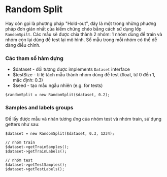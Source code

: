 # Random Split

Hay còn gọi là phương pháp "Hold-out", đây là một trong những phương pháp đơn giản nhất của kiểm chứng chéo bằng cách sử dụng lớp `RandomSpilt`. Các mẫu sẽ được chia thành 2 nhóm: 1 nhóm dùng để train và nhóm còn lại dùng để test lại mô hình. Số mẫu trong mỗi nhóm có thể dễ dàng điều chỉnh.

### Các tham số hàm dựng

* $dataset - đối tượng được implements `Dataset` interface
* $testSize - tỉ lệ tách mẫu thành nhóm dùng để test (float, từ 0 đến 1, mặc định: 0.3)
* $seed - tạo mẫu ngẫu nhiên (e.g. for tests)
 
```
$randomSplit = new RandomSplit($dataset, 0.2);
```

### Samples and labels groups

Để lấy được mẫu và nhãn tương ứng của nhóm test và nhóm train, sử dụng getters như sau:

```
$dataset = new RandomSplit($dataset, 0.3, 1234);

// nhóm train
$dataset->getTrainSamples();
$dataset->getTrainLabels();

// nhóm test
$dataset->getTestSamples();
$dataset->getTestLabels();
```

